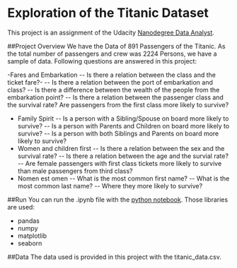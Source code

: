 # Exploration of the Titanic Dataset
This project is an assignment of the Udacity [Nanodegree Data Analyst](https://www.udacity.com/course/data-analyst-nanodegree--nd002).

##Project Overview
We have the Data of 891 Passengers of the Titanic. As the total number of passengers and crew was 2224 Persons, we have a sample of data.
Following questions are answered in this project:

-Fares and Embarkation
-- Is there a relation between the class and the ticket fare?-
-- Is there a relation between the port of embarkation and class?
-- Is there a difference between the wealth of the people from the embarkation point?
-- Is there a relation between the passenger class and the survival rate? Are passengers from the first class more likely to survive?
- Family Spirit
-- Is a person with a Sibling/Spouse on board more likely to survive?
-- Is a person with Parents and Children on board more likely to survive?
-- Is a person with both Siblings and Parents on board more likely to survive?
- Women and children first
-- Is there a relation between the sex and the survival rate?
-- Is there a relation between the age and the survial rate?
-- Are female passengers with first class tickets more likely to survive than male passengers from third class?
- Nomen est omen
-- What is the most common first name?
-- What is the most common last name?
-- Where they more likely to survive?

##Run
You can run the .ipynb file with the [python notebook](https://ipython.org/notebook.html).
Those libraries are used:
- pandas
- numpy
- matplotlib
- seaborn

##Data
The data used is provided in this project with the titanic_data.csv.
 

